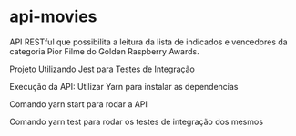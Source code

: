 # api-movies
API RESTful que possibilita a leitura da lista de indicados e vencedores da categoria Pior Filme do Golden Raspberry Awards.

Projeto Utilizando Jest para Testes de Integração

Execução da API:
Utilizar Yarn para instalar as dependencias

Comando yarn start para rodar a API 

Comando yarn test para rodar os testes de integração dos mesmos
